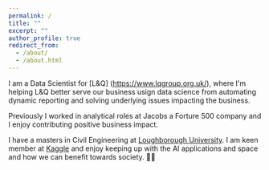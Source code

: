 ```yaml
---
permalink: /
title: ""
excerpt: ""
author_profile: true
redirect_from: 
  - /about/
  - /about.html
---
```


I am a Data Scientist for [L&Q] (https://www.lqgroup.org.uk/), where I'm helping L&Q better serve our business usign data science from automating dynamic reporting and solving underlying issues impacting the business.

Previously I worked in analytical roles at Jacobs a Forture 500 company and I enjoy contributing positive business impact.

I have a masters in Civil Engineering at [Loughborough University](https://www.lboro.ac.uk/study/undergraduate/courses/a-z/civil-engineering-meng/). I am keen member at [Kaggle](https://www.kaggle.com/richieone13) and enjoy keeping up with the AI applications and space and how we can benefit towards society. 🤖💬
